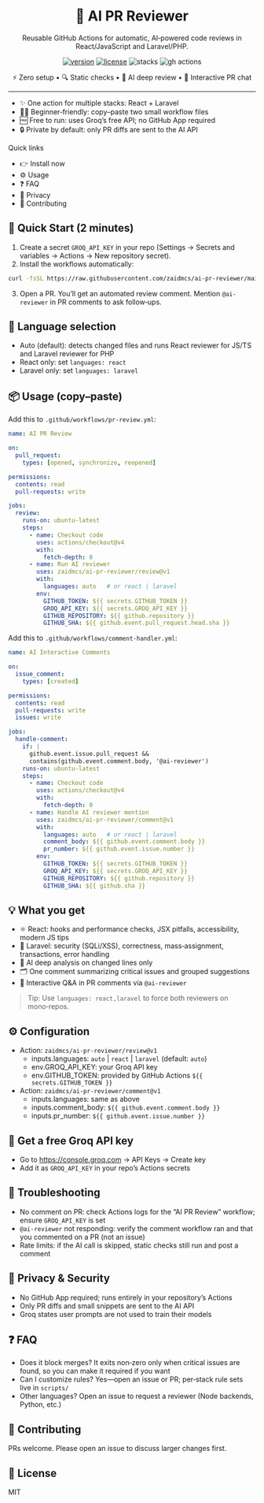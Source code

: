 <div align="center">

# 🤖 AI PR Reviewer

Reusable GitHub Actions for automatic, AI‑powered code reviews in React/JavaScript and Laravel/PHP.

<a href="https://github.com/zaidmcs/ai-pr-reviewer"><img alt="version" src="https://img.shields.io/github/v/tag/zaidmcs/ai-pr-reviewer?label=version&sort=semver"></a>
<a href="#license"><img alt="license" src="https://img.shields.io/badge/License-MIT-green.svg"></a>
<img alt="stacks" src="https://img.shields.io/badge/Stacks-React%20%2B%20Laravel-blueviolet">
<img alt="gh actions" src="https://img.shields.io/badge/GitHub%20Actions-Ready-2088FF?logo=github%20actions&logoColor=white">

<p>
  ⚡ Zero setup • 🔍 Static checks • 🧠 AI deep review • 💬 Interactive PR chat
</p>

</div>

---

- ✨ One action for multiple stacks: React + Laravel
- 🧑‍💻 Beginner‑friendly: copy–paste two small workflow files
- 🆓 Free to run: uses Groq’s free API; no GitHub App required
- 🔒 Private by default: only PR diffs are sent to the AI API

Quick links
- 👉 Install now
- ⚙️ Usage
- ❓ FAQ
- 🔐 Privacy
- 🤝 Contributing

## 🚀 Quick Start (2 minutes)
1) Create a secret `GROQ_API_KEY` in your repo (Settings → Secrets and variables → Actions → New repository secret).
2) Install the workflows automatically:

```bash path=null start=null
curl -fsSL https://raw.githubusercontent.com/zaidmcs/ai-pr-reviewer/main/install.sh | bash -s -- zaidmcs/ai-pr-reviewer auto
```

3) Open a PR. You’ll get an automated review comment. Mention `@ai-reviewer` in PR comments to ask follow‑ups.

## 🧩 Language selection
- Auto (default): detects changed files and runs React reviewer for JS/TS and Laravel reviewer for PHP
- React only: set `languages: react`
- Laravel only: set `languages: laravel`

## 📦 Usage (copy–paste)
Add this to `.github/workflows/pr-review.yml`:

```yaml path=null start=null
name: AI PR Review

on:
  pull_request:
    types: [opened, synchronize, reopened]

permissions:
  contents: read
  pull-requests: write

jobs:
  review:
    runs-on: ubuntu-latest
    steps:
      - name: Checkout code
        uses: actions/checkout@v4
        with:
          fetch-depth: 0
      - name: Run AI reviewer
        uses: zaidmcs/ai-pr-reviewer/review@v1
        with:
          languages: auto   # or react | laravel
        env:
          GITHUB_TOKEN: ${{ secrets.GITHUB_TOKEN }}
          GROQ_API_KEY: ${{ secrets.GROQ_API_KEY }}
          GITHUB_REPOSITORY: ${{ github.repository }}
          GITHUB_SHA: ${{ github.event.pull_request.head.sha }}
```

Add this to `.github/workflows/comment-handler.yml`:

```yaml path=null start=null
name: AI Interactive Comments

on:
  issue_comment:
    types: [created]

permissions:
  contents: read
  pull-requests: write
  issues: write

jobs:
  handle-comment:
    if: |
      github.event.issue.pull_request &&
      contains(github.event.comment.body, '@ai-reviewer')
    runs-on: ubuntu-latest
    steps:
      - name: Checkout code
        uses: actions/checkout@v4
        with:
          fetch-depth: 0
      - name: Handle AI reviewer mention
        uses: zaidmcs/ai-pr-reviewer/comment@v1
        with:
          languages: auto   # or react | laravel
          comment_body: ${{ github.event.comment.body }}
          pr_number: ${{ github.event.issue.number }}
        env:
          GITHUB_TOKEN: ${{ secrets.GITHUB_TOKEN }}
          GROQ_API_KEY: ${{ secrets.GROQ_API_KEY }}
          GITHUB_REPOSITORY: ${{ github.repository }}
          GITHUB_SHA: ${{ github.sha }}
```

## 💡 What you get
- ⚛️ React: hooks and performance checks, JSX pitfalls, accessibility, modern JS tips
- 🌙 Laravel: security (SQLi/XSS), correctness, mass‑assignment, transactions, error handling
- 🧠 AI deep analysis on changed lines only
- 🗂️ One comment summarizing critical issues and grouped suggestions
- 💬 Interactive Q&A in PR comments via `@ai-reviewer`

> Tip: Use `languages: react,laravel` to force both reviewers on mono‑repos.

## ⚙️ Configuration
- Action: `zaidmcs/ai-pr-reviewer/review@v1`
  - inputs.languages: `auto` | `react` | `laravel` (default: `auto`)
  - env.GROQ_API_KEY: your Groq API key
  - env.GITHUB_TOKEN: provided by GitHub Actions `${{ secrets.GITHUB_TOKEN }}`
- Action: `zaidmcs/ai-pr-reviewer/comment@v1`
  - inputs.languages: same as above
  - inputs.comment_body: `${{ github.event.comment.body }}`
  - inputs.pr_number: `${{ github.event.issue.number }}`

## 🔑 Get a free Groq API key
- Go to https://console.groq.com → API Keys → Create key
- Add it as `GROQ_API_KEY` in your repo’s Actions secrets

## 🧰 Troubleshooting
- No comment on PR: check Actions logs for the “AI PR Review” workflow; ensure `GROQ_API_KEY` is set
- `@ai-reviewer` not responding: verify the comment workflow ran and that you commented on a PR (not an issue)
- Rate limits: if the AI call is skipped, static checks still run and post a comment

## 🔐 Privacy & Security
- No GitHub App required; runs entirely in your repository’s Actions
- Only PR diffs and small snippets are sent to the AI API
- Groq states user prompts are not used to train their models

## ❓ FAQ
- Does it block merges? It exits non‑zero only when critical issues are found, so you can make it required if you want
- Can I customize rules? Yes—open an issue or PR; per‑stack rule sets live in `scripts/`
- Other languages? Open an issue to request a reviewer (Node backends, Python, etc.)

## 🤝 Contributing
PRs welcome. Please open an issue to discuss larger changes first.

## 📄 License
MIT
